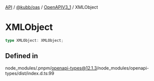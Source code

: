 [API](../../../../../packages.md) / [@kubb/oas](../../../index.md) / [OpenAPIV3\_1](../index.md) / XMLObject

# XMLObject

```ts
type XMLObject: XMLObject;
```

## Defined in

node\_modules/.pnpm/openapi-types@12.1.3/node\_modules/openapi-types/dist/index.d.ts:99
